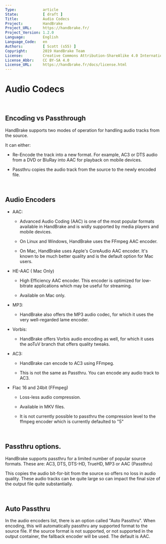 ```yaml
---
Type:            article
State:           [ draft ]
Title:           Audio Codecs
Project:         HandBrake
Project_URL:     https://handbrake.fr/
Project_Version: 1.2.0
Language:        English
Language_Code:   en
Authors:         [ Scott (s55) ]
Copyright:       2019 HandBrake Team
License:         Creative Commons Attribution-ShareAlike 4.0 International
License_Abbr:    CC BY-SA 4.0
License_URL:     https://handbrake.fr/docs/license.html
---
```


Audio Codecs
============

 

Encoding vs Passthrough
-----------------------

HandBrake supports two modes of operation for handling audio tracks from the
source.

It can either:

-   Re-Encode the track into a new format. For example, AC3 or DTS audio from a
    DVD or BluRay into AAC for playback on mobile devices.

-   Passthru copies the audio track from the source to the newly encoded file.

 

Audio Encoders
--------------

-   AAC:

    -   Advanced Audio Coding (AAC) is one of the most popular formats available
        in HandBrake and is widly supported by media players and mobile devices.

    -   On Linux and Windows, HandBrake uses the FFmpeg AAC encoder.

    -   On Mac, HandBrake uses Apple's CoreAudio AAC encoder. It's known to be
        much better quality and is the default option for Mac users.

-   HE-AAC ( Mac Only)

    -   High Efficiency AAC encoder. This encoder is optimized for low-bitrate
        applications which may be useful for streaming.

    -   Available on Mac only.

-   MP3:

    -   HandBrake also offers the MP3 audio codec, for which it uses the very
        well-regarded lame encoder.

-   Vorbis:

    -   HandBrake offers Vorbis audio encoding as well, for which it uses the
        aoTuV branch that offers quality tweaks.

-   AC3:

    -   HandBrake can encode to AC3 using FFmpeg.

    -   This is not the same as Passthru. You can encode any audio track to AC3.

-   Flac 16 and 24bit (FFmpeg)

    -   Loss-less audio compression.

    -   Available in MKV files.

    -   It is not currently possible to passthru the compression level to the
        ffmpeg encoder which is currently defaulted to "5"

 

Passthru options.
-----------------

HandBrake supports passthru for a limited number of popular source formats.
These are: AC3, DTS, DTS-HD, TrueHD, MP3 or AAC (Passthru)

This copies the audio bit-for-bit from the source so offers no loss in audio
quality. These audio tracks can be quite large so can impact the final size of
the output file quite substantially.

 

Auto Passthru
-------------

In the audio encoders list, there is an option called "Auto Passthru". When
encoding, this will automatically passthru any supported format to the source
file. If the source format is not supported, or not supported in the output
container, the fallback encoder will be used. The default is AAC.

